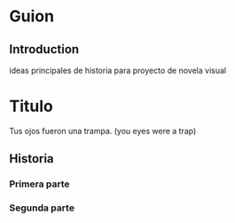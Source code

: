 # Guion

## Introduction
ideas principales de historia para proyecto de novela visual
# Titulo
Tus ojos fueron una trampa. (you eyes were a trap)
## Historia

### Primera parte

### Segunda parte



